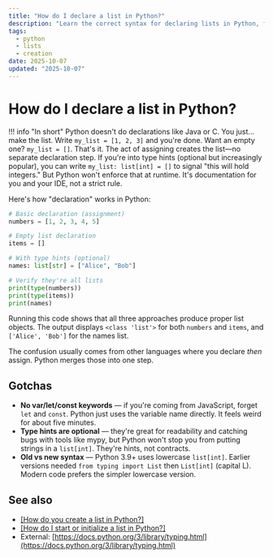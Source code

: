 ```yaml
---
title: "How do I declare a list in Python?"
description: "Learn the correct syntax for declaring lists in Python, from empty lists to pre-populated collections with type hints."
tags:
  - python
  - lists
  - creation
date: 2025-10-07
updated: "2025-10-07"
---
```


# How do I declare a list in Python?

<!-- more -->

!!! info "In short"
    Python doesn't do declarations like Java or C. You just... make the list. Write `my_list = [1, 2, 3]` and you're done. Want an empty one? `my_list = []`. That's it. The act of assigning creates the list—no separate declaration step. If you're into type hints (optional but increasingly popular), you can write `my_list: list[int] = []` to signal "this will hold integers." But Python won't enforce that at runtime. It's documentation for you and your IDE, not a strict rule.

Here's how "declaration" works in Python:

```python
# Basic declaration (assignment)
numbers = [1, 2, 3, 4, 5]

# Empty list declaration
items = []

# With type hints (optional)
names: list[str] = ["Alice", "Bob"]

# Verify they're all lists
print(type(numbers))
print(type(items))
print(names)
```

Running this code shows that all three approaches produce proper list objects. The output displays `<class 'list'>` for both `numbers` and `items`, and `['Alice', 'Bob']` for the names list.

The confusion usually comes from other languages where you declare *then* assign. Python merges those into one step.

## Gotchas

* **No var/let/const keywords** — if you're coming from JavaScript, forget `let` and `const`. Python just uses the variable name directly. It feels weird for about five minutes.
* **Type hints are optional** — they're great for readability and catching bugs with tools like mypy, but Python won't stop you from putting strings in a `list[int]`. They're hints, not contracts.
* **Old vs new syntax** — Python 3.9+ uses lowercase `list[int]`. Earlier versions needed `from typing import List` then `List[int]` (capital L). Modern code prefers the simpler lowercase version.

## See also

* [[How do you create a list in Python?]](./how-to-create-list-in-python.md)
* [[How do I start or initialize a list in Python?]](./how-to-initialize-list-in-python.md)
* External: [https://docs.python.org/3/library/typing.html](https://docs.python.org/3/library/typing.html)

<script type="application/ld+json">
{
  "@context": "https://schema.org",
  "@type": "FAQPage",
  "mainEntity": [{
    "@type": "Question",
    "name": "How do I declare a list in Python?",
    "acceptedAnswer": {
      "@type": "Answer",
      "text": "Python doesn't do declarations like Java or C. You just... make the list. Write my_list = [1, 2, 3] and you're done. Want an empty one? my_list = []. That's it. The act of assigning creates the list—no separate declaration step. If you're into type hints (optional but increasingly popular), you can write my_list: list[int] = [] to signal this will hold integers. But Python won't enforce that at runtime. It's documentation for you and your IDE, not a strict rule."
    }
  }]
}
</script>
